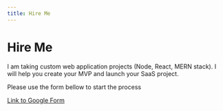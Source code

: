```yaml
---
title: Hire Me
---
```


# Hire Me

I am taking custom web application projects (Node, React, MERN stack). I will help you create your MVP and launch your SaaS project.

Please use the form bellow to start the process

[Link to Google Form](https://docs.google.com/forms/d/e/1FAIpQLScThKDUHYkde1mNgUjOhD26rsyqe4MkUU-Au7q4wwat066LSg/viewform?usp=sf_link)

